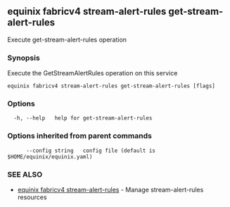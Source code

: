 ## equinix fabricv4 stream-alert-rules get-stream-alert-rules

Execute get-stream-alert-rules operation

### Synopsis

Execute the GetStreamAlertRules operation on this service

```
equinix fabricv4 stream-alert-rules get-stream-alert-rules [flags]
```

### Options

```
  -h, --help   help for get-stream-alert-rules
```

### Options inherited from parent commands

```
      --config string   config file (default is $HOME/equinix/equinix.yaml)
```

### SEE ALSO

* [equinix fabricv4 stream-alert-rules](equinix_fabricv4_stream-alert-rules.md)	 - Manage stream-alert-rules resources

